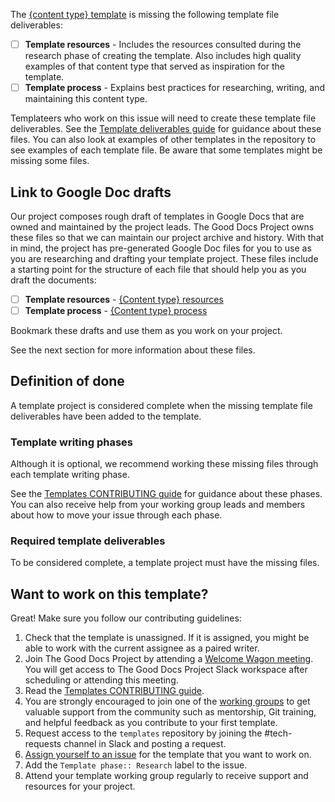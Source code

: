 The [{content type} template](link-to-file) is missing the following template file deliverables:

- [ ] **Template resources** - Includes the resources consulted during the research phase of creating the template. Also includes high quality examples of that content type that served as inspiration for the template.
- [ ] **Template process** - Explains best practices for researching, writing, and maintaining this content type.

Templateers who work on this issue will need to create these template file deliverables. See the [Template deliverables guide](https://gitlab.com/tgdp/templates/-/blob/main/template-deliverables.md) for guidance about these files. You can also look at examples of other templates in the repository to see examples of each template file. Be aware that some templates might be missing some files.


## Link to Google Doc drafts
Our project composes rough draft of templates in Google Docs that are owned and maintained by the project leads. The Good Docs Project owns these files so that we can maintain our project archive and history. With that in mind, the project has pre-generated Google Doc files for you to use as you are researching and drafting your template project. These files include a starting point for the structure of each file that should help you as you draft the documents:

- [ ] **Template resources** - [{Content type} resources](link-to-Google-Doc)
- [ ] **Template process** - [{Content type} process](link-to-Google-Doc)

Bookmark these drafts and use them as you work on your project.

See the next section for more information about these files.


## Definition of done
A template project is considered complete when the missing template file deliverables have been added to the template.


### Template writing phases
Although it is optional, we recommend working these missing files through each template writing phase.

See the [Templates CONTRIBUTING guide](https://gitlab.com/tgdp/templates/-/blob/main/CONTRIBUTING.md) for guidance about these phases. You can also receive help from your working group leads and members about how to move your issue through each phase.


### Required template deliverables
To be considered complete, a template project must have the missing files.


## Want to work on this template?
Great! Make sure you follow our contributing guidelines:

1. Check that the template is unassigned. If it is assigned, you might be able to work with the current assignee as a paired writer.
2. Join The Good Docs Project by attending a [Welcome Wagon meeting](https://thegooddocsproject.dev/welcome/). You will get access to The Good Docs Project Slack workspace after scheduling or attending this meeting.
3. Read the [Templates CONTRIBUTING guide](https://gitlab.com/tgdp/templates/-/blob/main/CONTRIBUTING.md).
4. You are strongly encouraged to join one of the [working groups](https://thegooddocsproject.dev/working-group/) to get valuable support from the community such as mentorship, Git training, and helpful feedback as you contribute to your first template.
5. Request access to the `templates` repository by joining the #tech-requests channel in Slack and posting a request.
6. [Assign yourself to an issue](https://docs.gitlab.com/ee/user/project/issues/managing_issues.html#assignee) for the template that you want to work on.
7. Add the `Template phase:: Research` label to the issue.
8. Attend your template working group regularly to receive support and resources for your project.